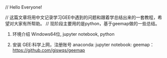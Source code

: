// Hello Everyone!

// 这篇文章将用中文记录学习GEE中遇到的问题和跟着学总结出来的一套教程，希望对大家有所帮助。
// 现阶段主要用的是python，基于geemap做的一些总结。

1. 环境介绍
Windows64位, jupyter notebook, python

2. 安装
GEE:科学上网，注册账号
anaconda:
jupyter notebook:
geemap：https://github.com/giswqs/geemap

